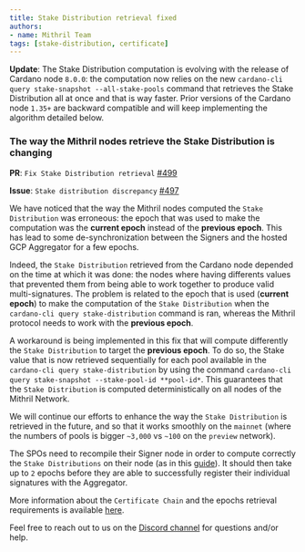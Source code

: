 ```yaml
---
title: Stake Distribution retrieval fixed
authors:
- name: Mithril Team
tags: [stake-distribution, certificate]
---
```


**Update**: The Stake Distribution computation is evolving with the release of Cardano node `8.0.0`: the computation now relies on the new `cardano-cli query stake-snapshot --all-stake-pools` command that retrieves the Stake Distribution all at once and that is way faster. Prior versions of the Cardano node `1.35+` are backward compatible and will keep implementing the algorithm detailed below.

### The way the Mithril nodes retrieve the Stake Distribution is changing

**PR**: `Fix Stake Distribution retrieval` [#499](https://github.com/input-output-hk/mithril/pull/499)

**Issue**: `Stake distribution discrepancy` [#497](https://github.com/input-output-hk/mithril/issues/497)

We have noticed that the way the Mithril nodes computed the `Stake Distribution` was erroneous: the epoch that was used to make the computation was the **current epoch** instead of the **previous epoch**. This has lead to some de-synchronization between the Signers and the hosted GCP Aggregator for a few epochs.

Indeed, the `Stake Distribution` retrieved from the Cardano node depended on the time at which it was done: the nodes where having differents values that prevented them from being able to work together to produce valid multi-signatures. The problem is related to the epoch that is used (**current epoch**) to make the computation of the `Stake Distribution` when the `cardano-cli query stake-distribution` command is ran, whereas the Mithril protocol needs to work with the **previous epoch**.

A workaround is being implemented in this fix that will compute differently the `Stake Distribution` to target the **previous epoch**. To do so, the Stake value that is now retrieved sequentially for each pool available in the `cardano-cli query stake-distribution` by using the command `cardano-cli query stake-snapshot --stake-pool-id **pool-id*`. This guarantees that the `Stake Distribution` is computed deterministically on all nodes of the Mithril Network.

We will continue our efforts to enhance the way the `Stake Distribution` is retrieved in the future, and so that it works smoothly on the `mainnet` (where the numbers of pools is bigger `~3,000` vs `~100` on the `preview` network).

The SPOs need to recompile their Signer node in order to compute correctly the `Stake Distributions` on their node (as in this [guide](https://mithril.network/doc/manual/getting-started/run-signer-node)).
It should then take up to `2` epochs before they are able to successfully register their individual signatures with the Aggregator.

More information about the `Certificate Chain` and the epochs retrieval requirements is available [here](https://mithril.network/doc/mithril/mithril-protocol/certificates).

Feel free to reach out to us on the [Discord channel](https://discord.gg/5kaErDKDRq) for questions and/or help.
